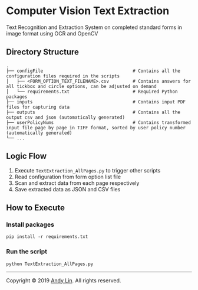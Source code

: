 # Computer Vision Text Extraction
Text Recognition and Extraction System on completed standard forms in image format using OCR and OpenCV

## Directory Structure
    .
    ├── configFile                                  # Contains all the configuration files required in the scripts
    │   ├── <FORM_OPTION_TEXT_FILENAME>.csv         # Contains answers for all tickbox and circle options, can be adjusted on demand
    │   └── requirements.txt                        # Required Python packages
    ├── inputs                                      # Contains input PDF files for capturing data
    ├── outputs                                     # Contains all the output csv and json (automatically generated)
    ├── userPolicyNums                              # Contains transformed input file page by page in TIFF format, sorted by user policy number (automatically generated)
    └── ...

## Logic Flow
1.	Execute ```TextExtraction_AllPages.py``` to trigger other scripts
2.	Read configuration from form option list file
3.	Scan and extract data from each page respectively
4.	Save extracted data as JSON and CSV files

## How to Execute
### Install packages
```
pip install -r requirements.txt
```

### Run the script
```
python TextExtraction_AllPages.py
```
***
Copyright © 2019 [Andy Lin](https://github.com/andy2167565). All rights reserved.
